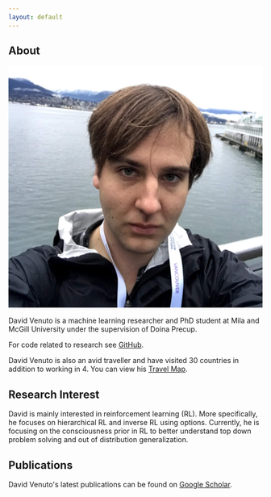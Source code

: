 ```yaml
---
layout: default
---
```


## About

<img class="profile-picture" src="434.jpg">

David Venuto is a machine learning researcher and PhD student at Mila and McGill University under the supervision of Doina Precup.  

For code related to research see [GitHub](https://github.com/dvVenuto).

David Venuto is also an avid traveller and have visited 30 countries in addition to working in 4.  You can view his [Travel Map](https://drive.google.com/open?id=1_QtJdbULTcZpp6Jb8Da1D3T6d7vGn5np&usp=sharing).

## Research Interest

David is mainly interested in reinforcement learning (RL). More specifically, he focuses on hierarchical RL and inverse RL using options. Currently, he is focusing on the consciousness prior in RL to better understand top down problem solving and out of distribution generalization.

## Publications 

David Venuto's latest publications can be found on [Google Scholar](https://scholar.google.ca/citations?user=32rbUtYAAAAJ&hl=en).





